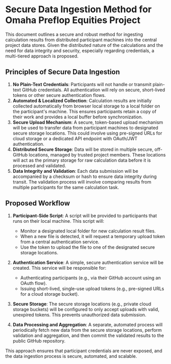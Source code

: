 # Secure Data Ingestion Method for Omaha Preflop Equities Project

This document outlines a secure and robust method for ingesting calculation results from distributed participant machines into the central project data stores. Given the distributed nature of the calculations and the need for data integrity and security, especially regarding credentials, a multi-tiered approach is proposed.

## Principles of Secure Data Ingestion

1.  **No Plain-Text Credentials**: Participants will not handle or transmit plain-text GitHub credentials. All authentication will rely on secure, short-lived tokens or other secure authentication flows.
2.  **Automated & Localized Collection**: Calculation results are initially collected automatically from browser local storage to a local folder on the participant's machine. This ensures participants retain a copy of their work and provides a local buffer before synchronization.
3.  **Secure Upload Mechanism**: A secure, token-based upload mechanism will be used to transfer data from participant machines to designated secure storage locations. This could involve using pre-signed URLs for cloud storage or a dedicated API endpoint with OAuth/JWT authentication.
4.  **Distributed Secure Storage**: Data will be stored in multiple secure, off-GitHub locations, managed by trusted project members. These locations will act as the primary storage for raw calculation data before it is processed and validated.
5.  **Data Integrity and Validation**: Each data submission will be accompanied by a checksum or hash to ensure data integrity during transit. The validation process will involve comparing results from multiple participants for the same calculation task.

## Proposed Workflow

1.  **Participant-Side Script**: A script will be provided to participants that runs on their local machine. This script will:
    *   Monitor a designated local folder for new calculation result files.
    *   When a new file is detected, it will request a temporary upload token from a central authentication service.
    *   Use the token to upload the file to one of the designated secure storage locations.

2.  **Authentication Service**: A simple, secure authentication service will be created. This service will be responsible for:
    *   Authenticating participants (e.g., via their GitHub account using an OAuth flow).
    *   Issuing short-lived, single-use upload tokens (e.g., pre-signed URLs for a cloud storage bucket).

3.  **Secure Storage**: The secure storage locations (e.g., private cloud storage buckets) will be configured to only accept uploads with valid, unexpired tokens. This prevents unauthorized data submission.

4.  **Data Processing and Aggregation**: A separate, automated process will periodically fetch new data from the secure storage locations, perform validation and aggregation, and then commit the validated results to the public GitHub repository.

This approach ensures that participant credentials are never exposed, and the data ingestion process is secure, automated, and scalable.
